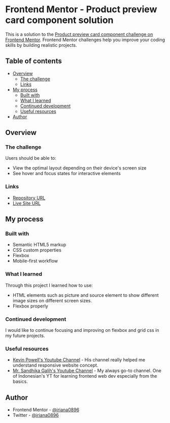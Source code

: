 # Frontend Mentor - Product preview card component solution

This is a solution to the [Product preview card component challenge on Frontend Mentor](https://www.frontendmentor.io/challenges/product-preview-card-component-GO7UmttRfa). Frontend Mentor challenges help you improve your coding skills by building realistic projects. 

## Table of contents

- [Overview](#overview)
  - [The challenge](#the-challenge)
  - [Links](#links)
- [My process](#my-process)
  - [Built with](#built-with)
  - [What I learned](#what-i-learned)
  - [Continued development](#continued-development)
  - [Useful resources](#useful-resources)
- [Author](#author)

## Overview

### The challenge

Users should be able to:

- View the optimal layout depending on their device's screen size
- See hover and focus states for interactive elements

### Links

- [Repository URL](https://github.com/iriana0896/ProductPreview-challenge)
- [Live Site URL](https://productpreview-challenge-by-iriana.netlify.app/)

## My process

### Built with

- Semantic HTML5 markup
- CSS custom properties
- Flexbox
- Mobile-first workflow

### What I learned

Through this project I learned how to use:
- HTML elements such as picture and source element to show different image sizes on different screen sizes.
- Flexbox properly

### Continued development

I would like to continue focusing and improving on flexbox and grid css in my future projects.

### Useful resources

- [Kevin Powell's Youtube Channel](https://www.youtube.com/kepowob/) - His channel really helped me understand responsive website concept.
- [Mr. Sandhika Galih's Youtube Channel](https://www.youtube.com/c/WebProgrammingUNPAS/) - My always go-to channel. One of Indonesian's YT for learning frontend web dev especially from the basics.

## Author

- Frontend Mentor - [@iriana0896](https://www.frontendmentor.io/profile/iriana0896)
- Twitter - [@iriana0896](https://www.twitter.com/iriana0896)
